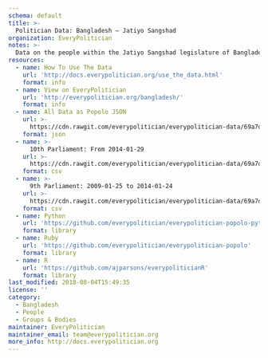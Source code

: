 ```yaml
---
schema: default
title: >-
  Politician Data: Bangladesh — Jatiyo Sangshad
organization: EveryPolitician
notes: >-
  Data on the people within the Jatiyo Sangshad legislature of Bangladesh.
resources:
  - name: How To Use The Data
    url: 'http://docs.everypolitician.org/use_the_data.html'
    format: info
  - name: View on EveryPolitician
    url: 'http://everypolitician.org/bangladesh/'
    format: info
  - name: All Data as Popolo JSON
    url: >-
      https://cdn.rawgit.com/everypolitician/everypolitician-data/69a7d0f3b36bbf530d2cd661c8c4182159907ef8/data/Bangladesh/House/ep-popolo-v1.0.json
    format: json
  - name: >-
      10th Parliament: From 2014-01-29
    url: >-
      https://cdn.rawgit.com/everypolitician/everypolitician-data/69a7d0f3b36bbf530d2cd661c8c4182159907ef8/data/Bangladesh/House/term-10.csv
    format: csv
  - name: >-
      9th Parliament: 2009-01-25 to 2014-01-24
    url: >-
      https://cdn.rawgit.com/everypolitician/everypolitician-data/69a7d0f3b36bbf530d2cd661c8c4182159907ef8/data/Bangladesh/House/term-9.csv
    format: csv
  - name: Python
    url: 'https://github.com/everypolitician/everypolitician-popolo-python'
    format: library
  - name: Ruby
    url: 'https://github.com/everypolitician/everypolitician-popolo'
    format: library
  - name: R
    url: 'https://github.com/ajparsons/everypoliticianR'
    format: library
last_modified: 2018-08-04T15:49:35
license: ''
category:
  - Bangladesh
  - People
  - Groups & Bodies
maintainer: EveryPolitician
maintainer_email: team@everypolitician.org
more_info: http://docs.everypolitician.org
---
```

